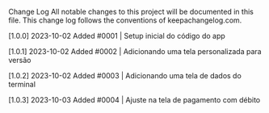 Change Log
All notable changes to this project will be documented in this file. This change log follows the conventions of keepachangelog.com.

[1.0.0] 2023-10-02
Added
#0001 | Setup inicial do código do app

[1.0.1] 2023-10-02
Added
#0002 | Adicionando uma tela personalizada para versão

[1.0.2] 2023-10-02
Added
#0003 | Adicionando uma tela de dados do terminal


[1.0.3] 2023-10-03
Added
#0004 | Ajuste na tela de pagamento com débito